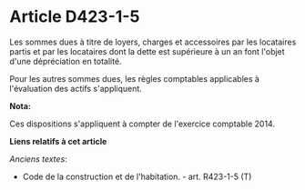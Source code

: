 # Article D423-1-5

Les sommes dues à titre de loyers, charges et accessoires par les locataires partis et par les locataires dont la dette est
supérieure à un an font l'objet d'une dépréciation en totalité. 

Pour les autres sommes dues, les règles comptables applicables à l'évaluation des actifs s'appliquent.

**Nota:**

Ces dispositions s'appliquent à compter de l'exercice comptable 2014.

**Liens relatifs à cet article**

_Anciens textes_:

  - Code de la construction et de l'habitation. - art. R423-1-5 (T)
